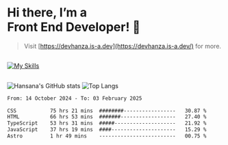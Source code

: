 # Hi there, I’m a<br>Front End Developer! 👋
> Visit [https://devhanza.is-a.dev](https://devhanza.is-a.dev/) for more.

##
[![My Skills](https://skillicons.dev/icons?i=html,css,js,tailwind,sass,bootstrap,ts,angular,nodejs,express,py,wordpress,figma,ps)](https://hansana.is-a.dev)
##
![Hansana's GitHub stats](https://github-readme-stats.vercel.app/api?username=DevHanza\&hide=issues\&show_icons=true&theme=dark)
![Top Langs](https://github-readme-stats.vercel.app/api/top-langs/?username=DevHanza\&layout=compact&theme=dark)

<!--START_SECTION:waka-->

```txt
From: 14 October 2024 - To: 03 February 2025

CSS           75 hrs 21 mins  ########-----------------   30.87 %
HTML          66 hrs 53 mins  #######------------------   27.40 %
TypeScript    53 hrs 31 mins  #####--------------------   21.92 %
JavaScript    37 hrs 19 mins  ####---------------------   15.29 %
Astro         1 hr 49 mins    -------------------------   00.75 %
```

<!--END_SECTION:waka-->

